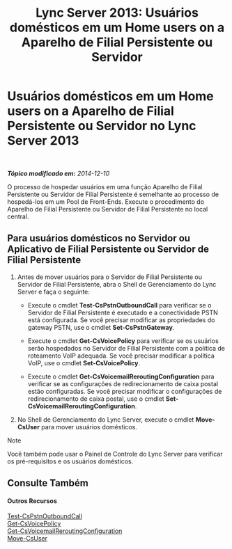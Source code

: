 ﻿---
title: 'Lync Server 2013: Usuários domésticos em um Home users on a Aparelho de Filial Persistente ou Servidor'
TOCTitle: Usuários domésticos em um Home users on a Aparelho de Filial Persistente ou Servidor
ms:assetid: faf1ebb9-6d7d-4a58-8ff7-801b7b31d3ba
ms:mtpsurl: https://technet.microsoft.com/pt-br/library/Gg413066(v=OCS.15)
ms:contentKeyID: 49308680
ms.date: 05/19/2016
mtps_version: v=OCS.15
ms.translationtype: HT
---

# Usuários domésticos em um Home users on a Aparelho de Filial Persistente ou Servidor no Lync Server 2013

 

_**Tópico modificado em:** 2014-12-10_

O processo de hospedar usuários em uma função Aparelho de Filial Persistente ou Servidor de Filial Persistente é semelhante ao processo de hospedá-los em um Pool de Front-Ends. Execute o procedimento do Aparelho de Filial Persistente ou Servidor de Filial Persistente no local central.

## Para usuários domésticos no Servidor ou Aplicativo de Filial Persistente ou Servidor de Filial Persistente

1.  Antes de mover usuários para o Servidor de Filial Persistente ou Servidor de Filial Persistente, abra o Shell de Gerenciamento do Lync Server e faça o seguinte:
    
      - Execute o cmdlet **Test-CsPstnOutboundCall** para verificar se o Servidor de Filial Persistente é executado e a conectividade PSTN está configurada. Se você precisar modificar as propriedades do gateway PSTN, use o cmdlet **Set-CsPstnGateway**.
    
      - Execute o cmdlet **Get-CsVoicePolicy** para verificar se os usuários serão hospedados no Servidor de Filial Persistente com a política de roteamento VoIP adequada. Se você precisar modificar a política VoIP, use o cmdlet **Set-CsVoicePolicy**.
    
      - Execute o cmdlet **Get-CsVoicemailReroutingConfiguration** para verificar se as configurações de redirecionamento de caixa postal estão configuradas. Se você precisar modificar o configurações de redirecionamento de caixa postal, use o cmdlet **Set-CsVoicemailReroutingConfiguration**.

2.  No Shell de Gerenciamento do Lync Server, execute o cmdlet **Move-CsUser** para mover usuários domésticos.

> [!note]  
> Você também pode usar o Painel de Controle do Lync Server para verificar os pré-requisitos e os usuários domésticos.

## Consulte Também

#### Outros Recursos

[Test-CsPstnOutboundCall](https://docs.microsoft.com/en-us/powershell/module/skype/Test-CsPstnOutboundCall)  
[Get-CsVoicePolicy](https://docs.microsoft.com/en-us/powershell/module/skype/Get-CsVoicePolicy)  
[Get-CsVoicemailReroutingConfiguration](https://docs.microsoft.com/en-us/powershell/module/skype/Get-CsVoicemailReroutingConfiguration)  
[Move-CsUser](https://docs.microsoft.com/en-us/powershell/module/skype/Move-CsUser)

